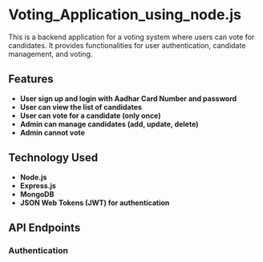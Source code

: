 # Voting_Application_using_node.js
This is a backend application for a voting system where users can vote for candidates. It provides functionalities for user authentication, candidate management, and voting.

## Features

- **User sign up and login with Aadhar Card Number and password**
- **User can view the list of candidates**
- **User can vote for a candidate (only once)**
- **Admin can manage candidates (add, update, delete)**
- **Admin cannot vote**

## Technology Used
- **Node.js**
- **Express.js**
- **MongoDB**
- **JSON Web Tokens (JWT) for authentication**

## API Endpoints

### Authentication
